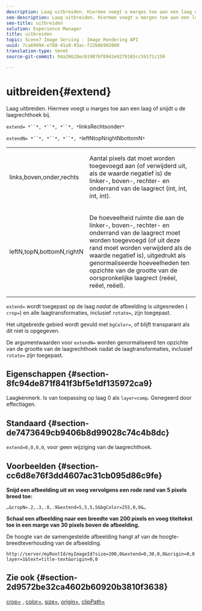 ```yaml
---
description: Laag uitbreiden. Hiermee voegt u marges toe aan een laag of snijdt u de laagrechthoek bij.
seo-description: Laag uitbreiden. Hiermee voegt u marges toe aan een laag of snijdt u de laagrechthoek bij.
seo-title: uitbreiden
solution: Experience Manager
title: uitbreiden
topic: Scene7 Image Serving - Image Rendering API
uuid: 7ca69994-e788-41a9-93ac-f22b6b9920d0
translation-type: tm+mt
source-git-commit: 94a26628ec619076f0942e9278165cc591f1c150

---
```



# uitbreiden{#extend}

Laag uitbreiden. Hiermee voegt u marges toe aan een laag of snijdt u de laagrechthoek bij.

`extend= *``*, *``*, *``*, *`linksRechtsonder`*`

`extendN= *``*, *``*, *``*, *`leftNtopNrightNbottomN`*`

<table id="simpletable_1DCCD469712B423C8154630127DC5F54"> 
 <tr class="strow"> 
  <td class="stentry"> <p><span class="codeph"> <span class="varname"> links,boven,onder,rechts</span></span> </p></td> 
  <td class="stentry"> <p>Aantal pixels dat moet worden toegevoegd aan (of verwijderd uit, als de waarde negatief is) de linker-, boven-, rechter- en onderrand van de laagrect (int, int, int, int). </p></td> 
 </tr> 
 <tr class="strow"> 
  <td class="stentry"> <p><span class="codeph"> <span class="varname"> leftN,topN,bottomN,rightN</span></span> </p></td> 
  <td class="stentry"> <p>De hoeveelheid ruimte die aan de linker-, boven-, rechter- en onderrand van de laagrect moet worden toegevoegd (of uit deze rand moet worden verwijderd als de waarde negatief is), uitgedrukt als genormaliseerde hoeveelheden ten opzichte van de grootte van de oorspronkelijke laagrect (reëel, reëel, reëel). </p></td> 
 </tr> 
</table>

`extend=` wordt toegepast op de laag *nadat* de afbeelding is uitgesneden ( `crop=`) en alle laagtransformaties, inclusief `rotate=`, zijn toegepast.

Het uitgebreide gebied wordt gevuld met `bgColor=`, of blijft transparant als dit niet is opgegeven.

De argumentwaarden voor `extendN=` worden genormaliseerd ten opzichte van de grootte van de laagrechthoek nadat de laagtransformaties, inclusief `rotate=` zijn toegepast.

## Eigenschappen {#section-8fc94de871f841f3bf5e1df135972ca9}

Laagkenmerk. Is van toepassing op laag 0 als `layer=comp`. Genegeerd door effectlagen.

## Standaard {#section-de7473649cb9406b8d99028c74c4b8dc}

`extend=0,0,0,0`, voor geen wijziging van de laagrechthoek.

## Voorbeelden {#section-cc6d8e76f3dd4607ac31cb095d86c9fe}

**Snijd een afbeelding uit en voeg vervolgens een rode rand van 5 pixels breed toe:**

`…&cropN=.2,.3,.8,.9&extend=5,5,5,5&bgColor=255,0,0&…`

**Schaal een afbeelding naar een breedte van 200 pixels en voeg titeltekst toe in een marge van 30 pixels boven de afbeelding.**

De hoogte van de samengestelde afbeelding hangt af van de hoogte-breedteverhouding van de afbeelding.

`http://server/myRootId/myImageId?size=200,0&extend=0,30,0,0&origin=0,0 layer=1&text=title-text&origin=0,0`

## Zie ook {#section-2d9572be32ca4602b60920b3810f3638}

[crop=](../../../../../is-api/http-ref/image-serving-api-ref/c-http-protocol-reference/c-command-reference/r-crop.md#reference-6fd0f6399966446ab4425ce050572eab) , [color=](/help/aem-is-ir-api/is-api/http-ref/image-serving-api-ref/c-http-protocol-reference/c-data-types/r-is-http-color.md), [size=](../../../../../is-api/http-ref/image-serving-api-ref/c-http-protocol-reference/c-data-types/r-size.md#reference-04d383f32c7b4003bed9978cb854747b), [origin=](../../../../../is-api/http-ref/image-serving-api-ref/c-http-protocol-reference/c-command-reference/r-origin.md#reference-e11c7ac06e2240cc884c3fec98f05138), [clipPath=](../../../../../is-api/http-ref/image-serving-api-ref/c-http-protocol-reference/c-command-reference/r-clippath.md#reference-8139b1b52dc54749b51b109521ddf83d)
